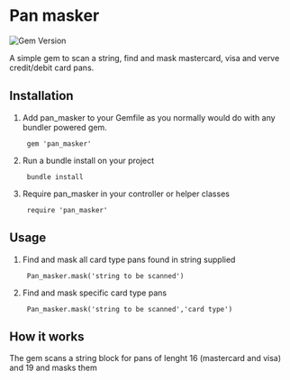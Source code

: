 Pan masker
==========
<img src="https://badge.fury.io/rb/pan_masker.png" alt="Gem Version" />

A simple gem to scan a string, find and mask mastercard, visa and verve credit/debit card pans.


## Installation

1. Add pan_masker to your Gemfile as you normally would do with any bundler powered gem. 

        gem 'pan_masker'

1. Run a bundle install on your project 

        bundle install

1. Require pan_masker in your controller or helper classes

        require 'pan_masker'

## Usage

1. Find and mask all card type pans found in string supplied

        Pan_masker.mask('string to be scanned')

1. Find and mask specific card type pans
        
        Pan_masker.mask('string to be scanned','card type')

## How it works

The gem scans a string block for pans of lenght 16 (mastercard and visa) and 19 and masks them


